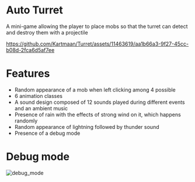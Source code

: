 # Auto Turret
A mini-game allowing the player to place mobs so that the turret can detect and 
destroy them with a projectile

https://github.com/Kartmaan/Turret/assets/11463619/aa1b66a3-9f27-45cc-b08d-2fca6d5af7ee

# Features
- Random appearance of a mob when left clicking among 4 possible
- 6 animation classes
- A sound design composed of 12 sounds played during different events and an ambient music
- Presence of rain with the effects of strong wind on it, which happens randomly
- Random appearance of lightning followed by thunder sound
- Presence of a debug mode

# Debug mode
![debug_mode](https://github.com/Kartmaan/Turret/assets/11463619/a509a42b-4593-4f7c-8091-3b475c5bfe0f)
